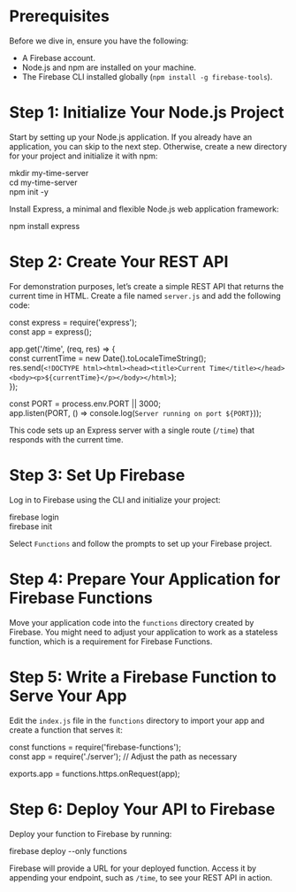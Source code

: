 # Prerequisites

Before we dive in, ensure you have the following:

- A Firebase account.
- Node.js and npm are installed on your machine.
- The Firebase CLI installed globally (`npm install -g firebase-tools`).

# Step 1: Initialize Your Node.js Project

Start by setting up your Node.js application. If you already have an application, you can skip to the next step. Otherwise, create a new directory for your project and initialize it with npm:

mkdir my-time-server  
cd my-time-server  
npm init -y

Install Express, a minimal and flexible Node.js web application framework:

npm install express

# Step 2: Create Your REST API

For demonstration purposes, let’s create a simple REST API that returns the current time in HTML. Create a file named `server.js` and add the following code:

const express = require('express');  
const app = express();  
  
app.get('/time', (req, res) => {  
    const currentTime = new Date().toLocaleTimeString();  
    res.send(`<!DOCTYPE html><html><head><title>Current Time</title></head><body><p>${currentTime}</p></body></html>`);  
});  
  
const PORT = process.env.PORT || 3000;  
app.listen(PORT, () => console.log(`Server running on port ${PORT}`));

This code sets up an Express server with a single route (`/time`) that responds with the current time.

# Step 3: Set Up Firebase

Log in to Firebase using the CLI and initialize your project:

firebase login  
firebase init

Select `Functions` and follow the prompts to set up your Firebase project.

# Step 4: Prepare Your Application for Firebase Functions

Move your application code into the `functions` directory created by Firebase. You might need to adjust your application to work as a stateless function, which is a requirement for Firebase Functions.

# Step 5: Write a Firebase Function to Serve Your App

Edit the `index.js` file in the `functions` directory to import your app and create a function that serves it:

const functions = require('firebase-functions');  
const app = require('./server'); // Adjust the path as necessary  
  
exports.app = functions.https.onRequest(app);

# Step 6: Deploy Your API to Firebase

Deploy your function to Firebase by running:

firebase deploy --only functions

Firebase will provide a URL for your deployed function. Access it by appending your endpoint, such as `/time`, to see your REST API in action.